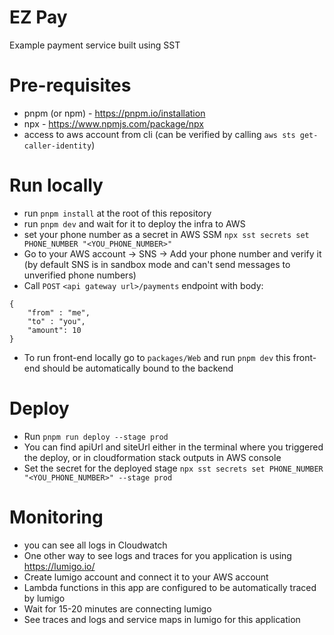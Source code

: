 # EZ Pay
Example payment service built using SST

# Pre-requisites
* pnpm (or npm) - https://pnpm.io/installation
* npx - https://www.npmjs.com/package/npx
* access to aws account from cli (can be verified by calling `aws sts get-caller-identity`)

# Run locally
* run `pnpm install` at the root of this repository
* run `pnpm dev` and wait for it to deploy the infra to AWS
* set your phone number as a secret in AWS SSM  `npx sst secrets set PHONE_NUMBER "<YOU_PHONE_NUMBER>"`
* Go to your AWS account -> SNS -> Add your phone number and verify it (by default SNS is in sandbox mode and can't send messages to unverified phone numbers)
* Call `POST` `<api gateway url>/payments` endpoint with body:
```
{
    "from" : "me",
    "to" : "you",
    "amount": 10
}
```
* To run front-end locally go to `packages/Web` and run `pnpm dev` this front-end should be automatically bound to the backend


# Deploy
* Run `pnpm run deploy --stage prod`
* You can find apiUrl and siteUrl either in the terminal where you triggered the deploy, or in cloudformation stack outputs in AWS console
* Set the secret for the deployed stage `npx sst secrets set PHONE_NUMBER "<YOU_PHONE_NUMBER>" --stage prod`


# Monitoring
* you can see all logs in Cloudwatch
* One other way to see logs and traces for you application is using https://lumigo.io/
* Create lumigo account and connect it to your AWS account 
* Lambda functions in this app are configured to be automatically traced by lumigo
* Wait for 15-20 minutes are connecting lumigo
* See traces and logs and service maps in lumigo for this application